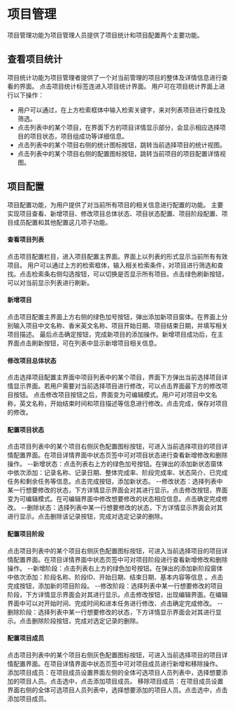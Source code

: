 # 项目管理
项目管理功能为项目管理人员提供了项目统计和项目配置两个主要功能。

## 查看项目统计
项目统计功能为项目管理者提供了一个对当前管理的项目的整体及详情信息进行查看的界面。 点击项目统计标签连进入项目统计界面。
用户可在项目统计界面上进行以下操作：
 - 用户可以通过，在上方检索框体中输入检索关键字，来对列表项目进行查找及筛选。
 - 点击列表中的某个项目，在界面下方的项目详情显示部分，会显示相应选择项目的项目状态，项目组成功等详细信息。
 - 点击列表中的某个项目右侧的统计图标按钮，跳转当前选择项目的统计视图。
 - 点击列表中的某个项目右侧的配置图标按钮，跳转当前项目的项目配置详情视图。
 
## 项目配置
项目配置功能，为用户提供了对当前所有项目的相关信息进行配置的功能。
主要实现项目查看、新增项目、修改项目总体状态、项目状态配置、项目阶段配置、项目成员配置和其他配置这几项子功能。

####  查看项目列表
点击项目配置栏目，进入项目配置主界面。界面上以列表的形式显示当前所有有效项目。
用户可以通过上方的检索框体，输入相关检索条件，对项目进行筛选和查找。点击检索条右侧勾选按钮，可以切换是否显示所有项目。点击绿色刷新按钮，可以对当前显示列表进行刷新。

####  新增项目
点击项目配置主界面上方右侧的绿色加号按钮，弹出添加新项目窗体。在界面上分别输入项目中文名称、香米英文名称、项目开始日期、项目结束日期，并填写相关项目描述。
最后点击确定按钮，完成新项目的添加操作。新增项目成功后，在主界面点击刷新按钮，可在列表中显示新增项目相关信息。

####  修改项目总体状态
点击选择项目配置主界面中项目列表中的某个项目，界面下方弹出当前选择项目详情显示界面。若用户需要对当前选择项目进行修改，可以点击界面最下方的修改项目按钮。
点击修改项目按钮之后，界面变为可编辑模式。用户可对项目中文名称，英文名称，开始结束时间和项目描述等信息进行修改。点击完成，保存对项目的修改。

#### 配置项目状态
点击项目列表中的某个项目右侧灰色配置图标按钮，可进入当前选择项目的项目详情配置界面。在项目详情界面中状态页签中可对项目状态进行查看新增修改和删除操作。
--新增状态：点击列表右上方的绿色加号按钮。在弹出的添加新状态窗体中依次添加：记录名称、记录日期、整体完成率、阶段完成率、状态简介、已完成任务和剩余任务等信息。点击完成按钮，添加新状态。
--修改状态：选择列表中某一行想要修改的状态，下方详情显示界面会对其进行显示。点击修改按钮，界面变为可编辑模式。在可编辑界面中修改想要修改的状态相应信息。点击确定完成修改。
--删除状态：选择列表中某一行想要修改的状态，下方详情显示界面会对其进行显示。点击删除该记录按钮，完成对选定记录的删除。

#### 配置项目阶段
 点击项目列表中的某个项目右侧灰色配置图标按钮，可进入当前选择项目的项目详情配置界面。在项目详情界面中状态页签中可对项目阶段进行查看新增修改和删除操作。
--新增阶段：点击列表右上方的绿色加号按钮。在弹出的添加新阶段窗体中依次添加：阶段名称、阶段ID、开始日期、结束日期、基本内容等信息 。点击完成按钮，添加新的项目阶段。
--修改阶段：选择列表中某一行想要修改的项目阶段，下方详情显示界面会对其进行显示。点击修改按钮，出现编辑界面。在编辑界面中可以对开始时间、完成时间和进本任务进行修改、点击确定完成修改。
--删除阶段：选择列表中某一行想要修改的状态，下方详情显示界面会对其进行显示。点击删除阶段按钮，完成对选定记录的删除。

#### 配置项目成员
 点击项目列表中的某个项目右侧灰色配置图标按钮，可进入当前选择项目的项目详情配置界面。在项目详情界面中状态页签中可对项目成员进行新增和移除操作。
 添加项目成员：在项目成员设置界面左侧的全体可选项目人员列表中，选择想要添加的项目人员。点击选中，点击添加项目成员。
 移除项目成员：在项目成员设置界面右侧的全体可选项目人员列表中，选择想要添加的项目人员。点击选中，点击添加项目成员。

 
 